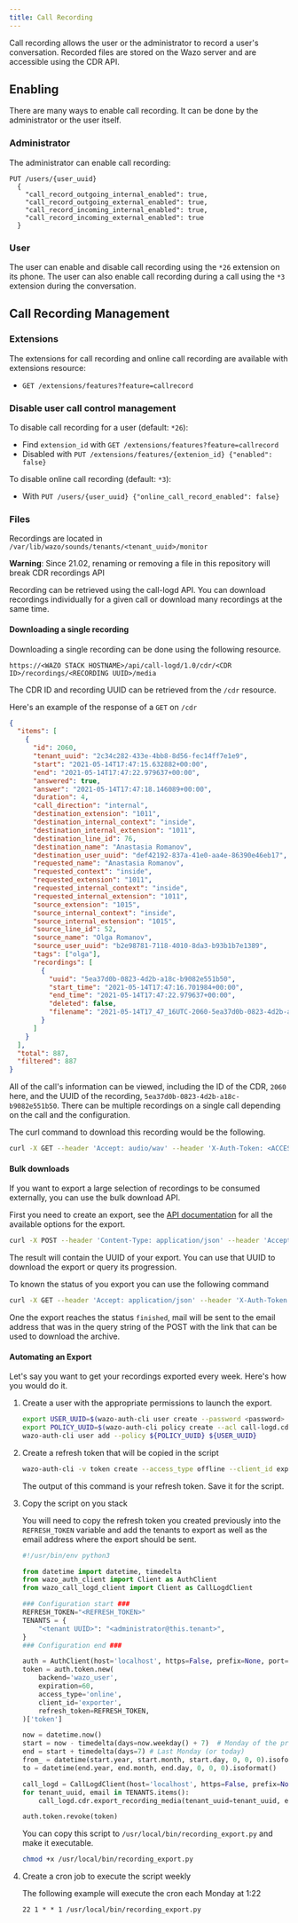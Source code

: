 ```yaml
---
title: Call Recording
---
```


Call recording allows the user or the administrator to record a user's conversation. Recorded files
are stored on the Wazo server and are accessible using the CDR API.

## Enabling

There are many ways to enable call recording. It can be done by the administrator or the user
itself.

### Administrator

The administrator can enable call recording:

```ascii
PUT /users/{user_uuid}
  {
    "call_record_outgoing_internal_enabled": true,
    "call_record_outgoing_external_enabled": true,
    "call_record_incoming_internal_enabled": true,
    "call_record_incoming_external_enabled": true
  }
```

### User

The user can enable and disable call recording using the `*26` extension on its phone. The user can
also enable call recording during a call using the `*3` extension during the conversation.

## Call Recording Management

### Extensions

The extensions for call recording and online call recording are available with extensions resource:

- `GET /extensions/features?feature=callrecord`

### Disable user call control management

To disable call recording for a user (default: `*26`):

- Find `extension_id` with `GET /extensions/features?feature=callrecord`
- Disabled with `PUT /extensions/features/{extenion_id} {"enabled": false}`

To disable online call recording (default: `*3`):

- With `PUT /users/{user_uuid} {"online_call_record_enabled": false}`

### Files

Recordings are located in `/var/lib/wazo/sounds/tenants/<tenant_uuid>/monitor`

**Warning**: Since 21.02, renaming or removing a file in this repository will break CDR recordings
API

Recording can be retrieved using the call-logd API. You can download recordings individually for a
given call or download many recordings at the same time.

#### Downloading a single recording

Downloading a single recording can be done using the following resource.

`https://<WAZO STACK HOSTNAME>/api/call-logd/1.0/cdr/<CDR ID>/recordings/<RECORDING UUID>/media`

The CDR ID and recording UUID can be retrieved from the `/cdr` resource.

Here's an example of the response of a `GET` on `/cdr`

```json
{
  "items": [
    {
      "id": 2060,
      "tenant_uuid": "2c34c282-433e-4bb8-8d56-fec14ff7e1e9",
      "start": "2021-05-14T17:47:15.632882+00:00",
      "end": "2021-05-14T17:47:22.979637+00:00",
      "answered": true,
      "answer": "2021-05-14T17:47:18.146089+00:00",
      "duration": 4,
      "call_direction": "internal",
      "destination_extension": "1011",
      "destination_internal_context": "inside",
      "destination_internal_extension": "1011",
      "destination_line_id": 76,
      "destination_name": "Anastasia Romanov",
      "destination_user_uuid": "def42192-837a-41e0-aa4e-86390e46eb17",
      "requested_name": "Anastasia Romanov",
      "requested_context": "inside",
      "requested_extension": "1011",
      "requested_internal_context": "inside",
      "requested_internal_extension": "1011",
      "source_extension": "1015",
      "source_internal_context": "inside",
      "source_internal_extension": "1015",
      "source_line_id": 52,
      "source_name": "Olga Romanov",
      "source_user_uuid": "b2e98781-7118-4010-8da3-b93b1b7e1389",
      "tags": ["olga"],
      "recordings": [
        {
          "uuid": "5ea37d0b-0823-4d2b-a18c-b9082e551b50",
          "start_time": "2021-05-14T17:47:16.701984+00:00",
          "end_time": "2021-05-14T17:47:22.979637+00:00",
          "deleted": false,
          "filename": "2021-05-14T17_47_16UTC-2060-5ea37d0b-0823-4d2b-a18c-b9082e551b50.wav"
        }
      ]
    }
  ],
  "total": 887,
  "filtered": 887
}
```

All of the call's information can be viewed, including the ID of the CDR, `2060` here, and the UUID
of the recording, `5ea37d0b-0823-4d2b-a18c-b9082e551b50`. There can be multiple recordings on a
single call depending on the call and the configuration.

The curl command to download this recording would be the following.

```bash
curl -X GET --header 'Accept: audio/wav' --header 'X-Auth-Token: <ACCESS TOKEN>' 'https://<WAZO STACK HOSTNAME>/api/call-logd/1.0/cdr/2060/recordings/5ea37d0b-0823-4d2b-a18c-b9082e551b50/media' --output <MY FILE.wav>
```

#### Bulk downloads

If you want to export a large selection of recordings to be consumed externally, you can use the
bulk download API.

First you need to create an export, see the
[API documentation](https://wazo-platform.org/documentation/console/cdr) for all the available
options for the export.

```bash
curl -X POST --header 'Content-Type: application/json' --header 'Accept: application/json' --header 'Wazo-Tenant: <TENANT UUID>' --header 'X-Auth-Token: ACCESS TOKEN' -d '{}' 'https://<WAZO STACK HOSTNAME>/api/call-logd/1.0/cdr/recordings/media/export?from=2021-04-01T00%3A00%3A00-0500&until=2021-05-01T00%3A00%3A00-0500&recurse=false&email=<USERNAME%40DOMAIN>'
```

The result will contain the UUID of your export. You can use that UUID to download the export or
query its progression.

To known the status of you export you can use the following command

```bash
curl -X GET --header 'Accept: application/json' --header 'X-Auth-Token: <ACCESS TOKEN>' 'https://<WAZO STACK HOSTNAME>/api/call-logd/1.0/exports/<EXPORT UUID>'
```

One the export reaches the status `finished`, mail will be sent to the email address that was in the
query string of the POST with the link that can be used to download the archive.

#### Automating an Export

Let's say you want to get your recordings exported every week. Here's how you would do it.

1.  Create a user with the appropriate permissions to launch the export.

    ```bash
    export USER_UUID=$(wazo-auth-cli user create --password <password> <username>)
    export POLICY_UUID=$(wazo-auth-cli policy create --acl call-logd.cdr.recordings.media.export.create auth.tenants.read -- recording_exporter)
    wazo-auth-cli user add --policy ${POLICY_UUID} ${USER_UUID}
    ```

2.  Create a refresh token that will be copied in the script

    ```bash
    wazo-auth-cli -v token create --access_type offline --client_id exporter --auth-username <username> --auth-password <password> 2>&1 | tr ',' '\n' | sed 's/}//g' | grep 'refresh_token' | awk -F': ' '{ print $NF }'
    ```

    The output of this command is your refresh token. Save it for the script.

3.  Copy the script on you stack

    You will need to copy the refresh token you created previously into the `REFRESH_TOKEN` variable
    and add the tenants to export as well as the email address where the export should be sent.

    ```python
    #!/usr/bin/env python3

    from datetime import datetime, timedelta
    from wazo_auth_client import Client as AuthClient
    from wazo_call_logd_client import Client as CallLogdClient

    ### Configuration start ###
    REFRESH_TOKEN="<REFRESH_TOKEN>"
    TENANTS = {
        "<tenant UUID>": "<administrator@this.tenant>",
    }
    ### Configuration end ###

    auth = AuthClient(host='localhost', https=False, prefix=None, port=9497)
    token = auth.token.new(
        backend='wazo_user',
        expiration=60,
        access_type='online',
        client_id='exporter',
        refresh_token=REFRESH_TOKEN,
    )['token']

    now = datetime.now()
    start = now - timedelta(days=now.weekday() + 7)  # Monday of the previous week
    end = start + timedelta(days=7) # Last Monday (or today)
    from_ = datetime(start.year, start.month, start.day, 0, 0, 0).isoformat()
    to = datetime(end.year, end.month, end.day, 0, 0, 0).isoformat()

    call_logd = CallLogdClient(host='localhost', https=False, prefix=None, port=9298, token=token)
    for tenant_uuid, email in TENANTS.items():
        call_logd.cdr.export_recording_media(tenant_uuid=tenant_uuid, email=email, from_=from_, to=to)

    auth.token.revoke(token)
    ```

    You can copy this script to `/usr/local/bin/recording_export.py` and make it executable.

    ```bash
    chmod +x /usr/local/bin/recording_export.py
    ```

4.  Create a cron job to execute the script weekly

    The following example will execute the cron each Monday at 1:22

    ```
    22 1 * * 1 /usr/local/bin/recording_export.py
    ```
